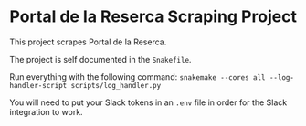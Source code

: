# Portal de la Reserca Scraping Project

This project scrapes Portal de la Reserca. 

The project is self documented in the `Snakefile`.

Run everything with the following command:
`snakemake --cores all --log-handler-script scripts/log_handler.py`

You will need to put your Slack tokens in an `.env` file in order for the Slack integration to work.
